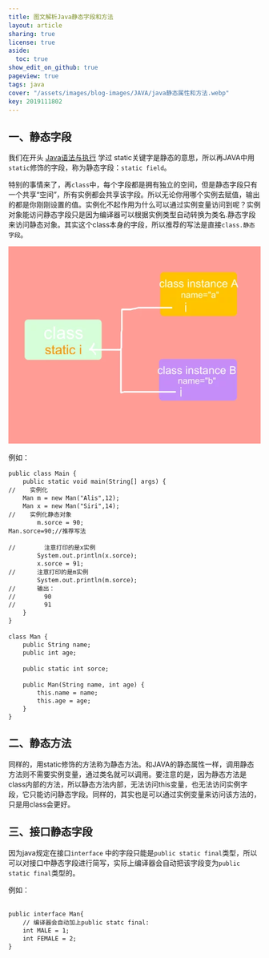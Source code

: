 ```yaml
---
title: 图文解析Java静态字段和方法
layout: article
sharing: true
license: true
aside:
  toc: true
show_edit_on_github: true
pageview: true
tags: java
cover: "/assets/images/blog-images/JAVA/java静态属性和方法.webp"
key: 2019111802
---
```


## 一、静态字段

我们在开头 [Java语法与执行](https://muitlog.com/2019/11/07/Java%E8%AF%AD%E6%B3%95%E4%B8%8E%E6%89%A7%E8%A1%8C.html) 学过 static关键字是静态的意思，所以再JAVA中用`static`修饰的字段，称为静态字段：`static field`。

特别的事情来了，再`class`中，每个字段都是拥有独立的空间，但是静态字段只有一个共享“空间”，所有实例都会共享该字段。所以无论你用哪个实例去赋值，输出的都是你刚刚设置的值。实例化不起作用为什么可以通过实例变量访问到呢？实例对象能访问静态字段只是因为编译器可以根据实例类型自动转换为类名.静态字段来访问静态对象。其实这个class本身的字段，所以推荐的写法是直接`class.静态字段`。

![](/assets/images/blog-images/JAVA/java静态属性和方法.webp)

例如：

```
public class Main {
    public static void main(String[] args) {
//    实例化
    Man m = new Man("Alis",12);
    Man x = new Man("Siri",14);
//    实例化静态对象
        m.sorce = 90;
Man.sorce=90;//推荐写法

//        注意打印的是x实例
        System.out.println(x.sorce);
        x.sorce = 91;
//      注意打印的是m实例
        System.out.println(m.sorce);
//      输出：  
//        90
//        91
    }
}

class Man {
    public String name;
    public int age;

    public static int sorce;

    public Man(String name, int age) {
        this.name = name;
        this.age = age;
    }
}
```




## 二、静态方法

同样的，用static修饰的方法称为静态方法。和JAVA的静态属性一样，调用静态方法则不需要实例变量，通过类名就可以调用。要注意的是，因为静态方法是class内部的方法，所以静态方法内部，无法访问this变量，也无法访问实例字段，它只能访问静态字段。同样的，其实也是可以通过实例变量来访问该方法的，只是用class会更好。





## 三、接口静态字段

因为java规定在接口`interface` 中的字段只能是`public static final`类型，所以可以对接口中静态字段进行简写，实际上编译器会自动把该字段变为`public static final`类型的。

例如：
```

public interface Man{
    // 编译器会自动加上public statc final:
    int MALE = 1;
    int FEMALE = 2;
}
```